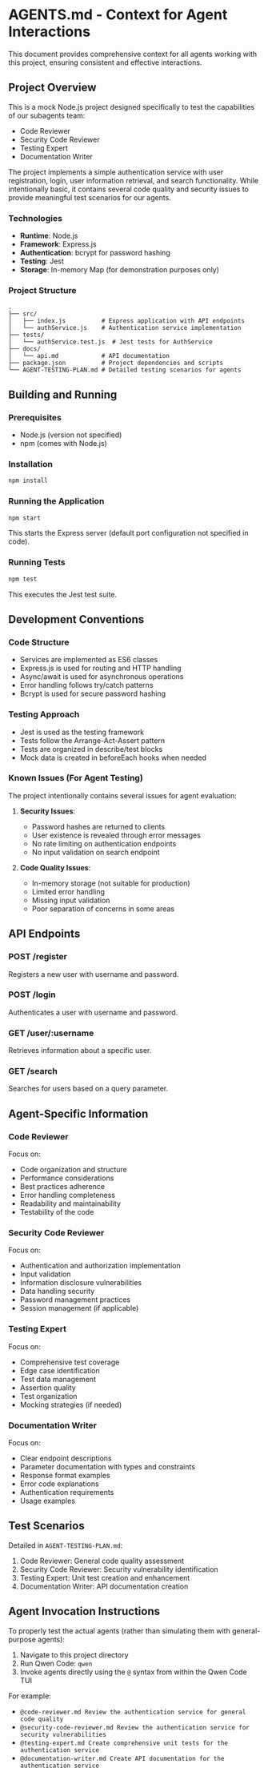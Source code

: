# AGENTS.md - Context for Agent Interactions

This document provides comprehensive context for all agents working with this project, ensuring consistent and effective interactions.

## Project Overview

This is a mock Node.js project designed specifically to test the capabilities of our subagents team:
- Code Reviewer
- Security Code Reviewer
- Testing Expert
- Documentation Writer

The project implements a simple authentication service with user registration, login, user information retrieval, and search functionality. While intentionally basic, it contains several code quality and security issues to provide meaningful test scenarios for our agents.

### Technologies

- **Runtime**: Node.js
- **Framework**: Express.js
- **Authentication**: bcrypt for password hashing
- **Testing**: Jest
- **Storage**: In-memory Map (for demonstration purposes only)

### Project Structure

```
.
├── src/
│   ├── index.js          # Express application with API endpoints
│   └── authService.js    # Authentication service implementation
├── tests/
│   └── authService.test.js  # Jest tests for AuthService
├── docs/
│   └── api.md            # API documentation
├── package.json          # Project dependencies and scripts
└── AGENT-TESTING-PLAN.md # Detailed testing scenarios for agents
```

## Building and Running

### Prerequisites
- Node.js (version not specified)
- npm (comes with Node.js)

### Installation
```bash
npm install
```

### Running the Application
```bash
npm start
```
This starts the Express server (default port configuration not specified in code).

### Running Tests
```bash
npm test
```
This executes the Jest test suite.

## Development Conventions

### Code Structure
- Services are implemented as ES6 classes
- Express.js is used for routing and HTTP handling
- Async/await is used for asynchronous operations
- Error handling follows try/catch patterns
- Bcrypt is used for secure password hashing

### Testing Approach
- Jest is used as the testing framework
- Tests follow the Arrange-Act-Assert pattern
- Tests are organized in describe/test blocks
- Mock data is created in beforeEach hooks when needed

### Known Issues (For Agent Testing)
The project intentionally contains several issues for agent evaluation:
1. **Security Issues**:
   - Password hashes are returned to clients
   - User existence is revealed through error messages
   - No rate limiting on authentication endpoints
   - No input validation on search endpoint

2. **Code Quality Issues**:
   - In-memory storage (not suitable for production)
   - Limited error handling
   - Missing input validation
   - Poor separation of concerns in some areas

## API Endpoints

### POST /register
Registers a new user with username and password.

### POST /login
Authenticates a user with username and password.

### GET /user/:username
Retrieves information about a specific user.

### GET /search
Searches for users based on a query parameter.

## Agent-Specific Information

### Code Reviewer
Focus on:
- Code organization and structure
- Performance considerations
- Best practices adherence
- Error handling completeness
- Readability and maintainability
- Testability of the code

### Security Code Reviewer
Focus on:
- Authentication and authorization implementation
- Input validation
- Information disclosure vulnerabilities
- Data handling security
- Password management practices
- Session management (if applicable)

### Testing Expert
Focus on:
- Comprehensive test coverage
- Edge case identification
- Test data management
- Assertion quality
- Test organization
- Mocking strategies (if needed)

### Documentation Writer
Focus on:
- Clear endpoint descriptions
- Parameter documentation with types and constraints
- Response format examples
- Error code explanations
- Authentication requirements
- Usage examples

## Test Scenarios

Detailed in `AGENT-TESTING-PLAN.md`:
1. Code Reviewer: General code quality assessment
2. Security Code Reviewer: Security vulnerability identification
3. Testing Expert: Unit test creation and enhancement
4. Documentation Writer: API documentation creation

## Agent Invocation Instructions

To properly test the actual agents (rather than simulating them with general-purpose agents):

1. Navigate to this project directory
2. Run Qwen Code: `qwen`
3. Invoke agents directly using the `@` syntax from within the Qwen Code TUI

For example:
- `@code-reviewer.md Review the authentication service for general code quality`
- `@security-code-reviewer.md Review the authentication service for security vulnerabilities`
- `@testing-expert.md Create comprehensive unit tests for the authentication service`
- `@documentation-writer.md Create API documentation for the authentication service`